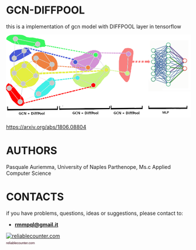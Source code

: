 # GCN-DIFFPOOL
this is a implementation of gcn model with DIFFPOOL layer in tensorflow

![Image](https://github.com/PasqualeAuriemma/GCN-DIFFPOOL/blob/main/image/gcntesi.png)

https://arxiv.org/abs/1806.08804

# AUTHORS

  Pasquale Auriemma, University of Naples Parthenope, Ms.c Applied Computer Science

# CONTACTS

  if you have problems, questions, ideas or suggestions, please contact to:
  - **rmmpql@gmail.it**

<a href="http://www.reliablecounter.com" target="_blank"><img src="https://www.reliablecounter.com/count.php?page=https://github.com/PasqualeAuriemma/GCN-DIFFPOOL&digit=style/plain/1/&reloads=0" alt="reliablecounter.com" title="reliablecounter.com" border="0"></a><br /><a href="http://https://www.reliablecounter.com/blog" target="_blank" style="font-family: Geneva, Arial; font-size: 9px; color: #330010; text-decoration: none;">reliablecounter.com</a>
